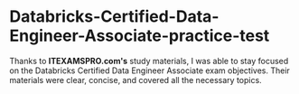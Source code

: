 # Databricks-Certified-Data-Engineer-Associate-practice-test
Thanks to **ITEXAMSPRO.com's** study materials, I was able to stay focused on the Databricks Certified Data Engineer Associate exam objectives. Their materials were clear, concise, and covered all the necessary topics.
